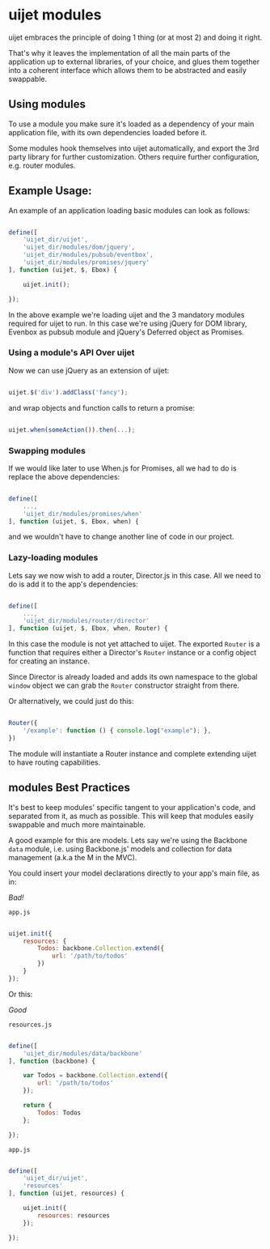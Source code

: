 uijet modules
=============

uijet embraces the principle of doing 1 thing (or at most 2) and doing it right.

That's why it leaves the implementation of all the main parts of the application up 
to external libraries, of your choice, and glues them together into a coherent interface 
which allows them to be abstracted and easily swappable.

## Using modules

To use a module you make sure it's loaded as a dependency of your main application
file, with its own dependencies loaded before it.

Some modules hook themselves into uijet automatically, and export the 3rd party library
for further customization.
Others require further configuration, e.g. router modules.

## Example Usage:

An example of an application loading basic modules can look as follows:

```javascript

define([
    'uijet_dir/uijet',
    'uijet_dir/modules/dom/jquery',
    'uijet_dir/modules/pubsub/eventbox',
    'uijet_dir/modules/promises/jquery'
], function (uijet, $, Ebox) {

    uijet.init();

});

```

In the above example we're loading uijet and the 3 mandatory modules required for
uijet to run. In this case we're using jQuery for DOM library, Evenbox as pubsub module
and jQuery's Deferred object as Promises.

### Using a module's API Over uijet

Now we can use jQuery as an extension of uijet:

```javascript

uijet.$('div').addClass('fancy');

```

and wrap objects and function calls to return a promise:

```javascript

uijet.when(someAction()).then(...);

```

### Swapping modules

If we would like later to use When.js for Promises, all we had to do is replace the above
dependencies:

```javascript

define([
    ...,
    'uijet_dir/modules/promises/when'
], function (uijet, $, Ebox, when) {

```

and we wouldn't have to change another line of code in our project.

### Lazy-loading modules

Lets say we now wish to add a router, Director.js in this case.
All we need to do is add it to the app's dependencies:

```javascript

define([
    ...,
    'uijet_dir/modules/router/director'
], function (uijet, $, Ebox, when, Router) {

```

In this case the module is not yet attached to uijet. The exported `Router` is
a function that requires either a Director's `Router` instance or a config object 
for creating an instance.

Since Director is already loaded and adds its own namespace to the global `window` object
we can grab the `Router` constructor straight from there.

Or alternatively, we could just do this:

```javascript

Router({
    '/example': function () { console.log("example"); },
})

```

The module will instantiate a Router instance and complete extending uijet to have
routing capabilities.

## modules Best Practices

It's best to keep modules' specific tangent to your application's code, and separated
from it, as much as possible. This will keep that modules easily swappable and much
more maintainable.

A good example for this are models.
Lets say we're using the Backbone `data` module, i.e. using Backbone.js' models and collection
for data management (a.k.a the M in the MVC).

You could insert your model declarations directly to your app's main file, as in:

*Bad!*

`app.js`

```javascript

uijet.init({
    resources: {
        Todos: backbone.Collection.extend({
            url: '/path/to/todos'
        })
    }
});

```

Or this:

*Good*

`resources.js`

```javascript

define([
    'uijet_dir/modules/data/backbone'
], function (backbone) {

    var Todos = backbone.Collection.extend({
        url: '/path/to/todos'
    });

    return {
        Todos: Todos
    };

});

```

`app.js`

```javascript

define([
    'uijet_dir/uijet',
    'resources'
], function (uijet, resources) {

    uijet.init({
        resources: resources
    });

});

```
